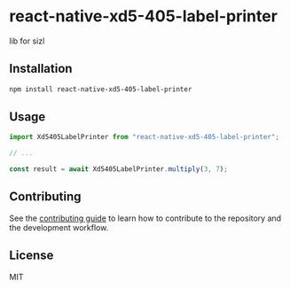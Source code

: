 # react-native-xd5-405-label-printer

lib for sizl

## Installation

```sh
npm install react-native-xd5-405-label-printer
```

## Usage

```js
import Xd5405LabelPrinter from "react-native-xd5-405-label-printer";

// ...

const result = await Xd5405LabelPrinter.multiply(3, 7);
```

## Contributing

See the [contributing guide](CONTRIBUTING.md) to learn how to contribute to the repository and the development workflow.

## License

MIT

